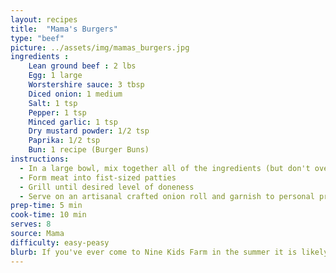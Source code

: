 ```yaml
---
layout: recipes
title:  "Mama's Burgers"
type: "beef"
picture: ../assets/img/mamas_burgers.jpg
ingredients :
    Lean ground beef : 2 lbs
    Egg: 1 large
    Worstershire sauce: 3 tbsp
    Diced onion: 1 medium
    Salt: 1 tsp
    Pepper: 1 tsp
    Minced garlic: 1 tsp
    Dry mustard powder: 1/2 tsp
    Paprika: 1/2 tsp
    Bun: 1 recipe (Burger Buns)
instructions:
  - In a large bowl, mix together all of the ingredients (but don't over mix!)
  - Form meat into fist-sized patties
  - Grill until desired level of doneness
  - Serve on an artisanal crafted onion roll and garnish to personal preference
prep-time: 5 min
cook-time: 10 min
serves: 8
source: Mama
difficulty: easy-peasy
blurb: If you've ever come to Nine Kids Farm in the summer it is likely you've had Mama's amazing hamburgers made from our grass-fed beef
---
```

